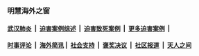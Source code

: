 
### 明慧海外之窗

####  [武汉肺炎](indexes/365.md?t=02042300) &nbsp;|&nbsp;  [迫害案例综述](indexes/328.md?t=02042300) &nbsp;|&nbsp; [迫害致死案例](indexes/277.md?t=02042300)  &nbsp;|&nbsp; [更多迫害案例](indexes/81.md?t=02042300)  &nbsp;|&nbsp; 
####  [时事评论](indexes/251.md?t=02042300) &nbsp;|&nbsp; [海外简讯](indexes/245.md?t=02042300)&nbsp;|&nbsp;  [社会支持](indexes/140.md?t=02042300) &nbsp;|&nbsp; [褒奖决议](indexes/282.md?t=02042300) &nbsp;|&nbsp; [社区报道](indexes/91.md?t=02042300)  &nbsp;|&nbsp; [天人之间](indexes/78.md?t=02042300) 

